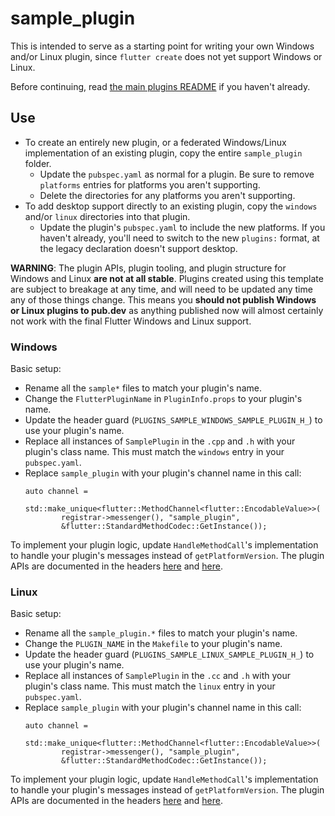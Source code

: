 # sample_plugin

This is intended to serve as a starting point for writing your own Windows
and/or Linux plugin, since `flutter create` does not yet support Windows
or Linux.

Before continuing, read [the main plugins README](../README.md) if you haven't already.

## Use

- To create an entirely new plugin, or a federated Windows/Linux implementation
  of an existing plugin, copy the entire `sample_plugin` folder.
  - Update the `pubspec.yaml` as normal for a plugin. Be sure to remove
    `platforms` entries for platforms you aren't supporting.
  - Delete the directories for any platforms you aren't supporting.
- To add desktop support directly to an existing plugin, copy the `windows`
  and/or `linux` directories into that plugin.
  - Update the plugin's `pubspec.yaml` to include the new platforms.
    If you haven't already, you'll need to switch to the new `plugins:`
    format, at the legacy declaration doesn't support desktop.

**WARNING**: The plugin APIs, plugin tooling, and plugin structure for
Windows and Linux **are not at all stable**. Plugins created using this
template are subject to breakage at any time, and will need to be updated
any time any of those things change. This means you **should not publish
Windows or Linux plugins to pub.dev** as anything published now will
almost certainly not work with the final Flutter Windows and Linux support.

### Windows

Basic setup:
- Rename all the `sample*` files to match your plugin's name.
- Change the `FlutterPluginName` in `PluginInfo.props` to your plugin's name.
- Update the header guard (`PLUGINS_SAMPLE_WINDOWS_SAMPLE_PLUGIN_H_`) to
  use your plugin's name.
- Replace all instances of `SamplePlugin` in the `.cpp` and `.h` with your
  plugin's class name. This must match the `windows` entry in your `pubspec.yaml`.
- Replace `sample_plugin` with your plugin's channel name in this call:
  ```
  auto channel =
      std::make_unique<flutter::MethodChannel<flutter::EncodableValue>>(
          registrar->messenger(), "sample_plugin",
          &flutter::StandardMethodCodec::GetInstance());
  ```

To implement your plugin logic, update `HandleMethodCall`'s implementation to
handle your plugin's messages instead of `getPlatformVersion`. The plugin
APIs are documented in the headers
[here](https://github.com/flutter/engine/tree/master/shell/platform/common/cpp/client_wrapper/include/flutter)
and
[here](https://github.com/flutter/engine/tree/master/shell/platform/windows/client_wrapper/include/flutter).

### Linux

Basic setup:
- Rename all the `sample_plugin.*` files to match your plugin's name.
- Change the `PLUGIN_NAME` in the `Makefile` to your plugin's name.
- Update the header guard (`PLUGINS_SAMPLE_LINUX_SAMPLE_PLUGIN_H_`) to
  use your plugin's name.
- Replace all instances of `SamplePlugin` in the `.cc` and `.h` with your
  plugin's class name. This must match the `linux` entry in your `pubspec.yaml`.
- Replace `sample_plugin` with your plugin's channel name in this call:
  ```
  auto channel =
      std::make_unique<flutter::MethodChannel<flutter::EncodableValue>>(
          registrar->messenger(), "sample_plugin",
          &flutter::StandardMethodCodec::GetInstance());
  ```

To implement your plugin logic, update `HandleMethodCall`'s implementation to
handle your plugin's messages instead of `getPlatformVersion`. The plugin
APIs are documented in the headers
[here](https://github.com/flutter/engine/tree/master/shell/platform/common/cpp/client_wrapper/include/flutter)
and
[here](https://github.com/flutter/engine/tree/master/shell/platform/glfw/client_wrapper/include/flutter).
